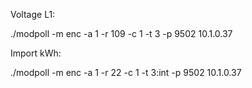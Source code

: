 Voltage L1:

./modpoll -m enc -a 1 -r 109 -c 1 -t 3 -p 9502 10.1.0.37

Import kWh:

./modpoll -m enc -a 1 -r 22 -c 1 -t 3:int -p 9502 10.1.0.37

